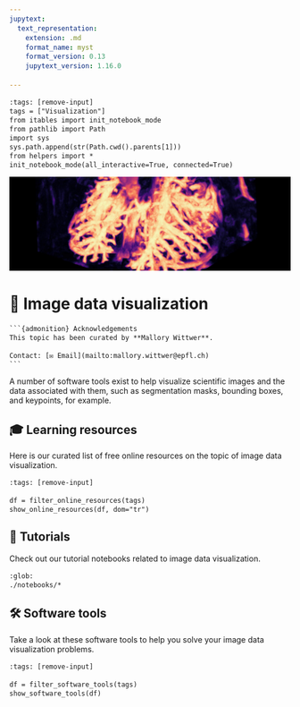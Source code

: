 ```yaml
---
jupytext:
  text_representation:
    extension: .md
    format_name: myst
    format_version: 0.13
    jupytext_version: 1.16.0

---
```

```{code-cell} ipython3
:tags: [remove-input]
tags = ["Visualization"]
from itables import init_notebook_mode
from pathlib import Path
import sys
sys.path.append(str(Path.cwd().parents[1]))
from helpers import *
init_notebook_mode(all_interactive=True, connected=True)
```
![header](./images/header.jpeg)

# 🌻 Image data visualization

````{margin}
```{admonition} Acknowledgements
This topic has been curated by **Mallory Wittwer**.

Contact: [✉️ Email](mailto:mallory.wittwer@epfl.ch)
```
````

A number of software tools exist to help visualize scientific images and the data associated with them, such as segmentation masks, bounding boxes, and keypoints, for example.

## 🎓 Learning resources

Here is our curated list of free online resources on the topic of image data visualization.

```{code-cell} ipython3
:tags: [remove-input]

df = filter_online_resources(tags)
show_online_resources(df, dom="tr")
```

## 🌱 Tutorials

Check out our tutorial notebooks related to image data visualization.

```{nblinkgallery}
:glob:
./notebooks/*
```

## 🛠️ Software tools

Take a look at these software tools to help you solve your image data visualization problems.

```{code-cell} ipython3
:tags: [remove-input]

df = filter_software_tools(tags)
show_software_tools(df)
```